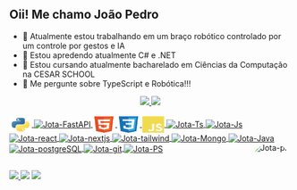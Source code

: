 <h2>Oii! Me chamo João Pedro</h2>

- 🔭 Atualmente estou trabalhando em um braço robótico controlado por um controle por gestos e IA
- 🌱 Estou apredendo atualmente C# e .NET
- 📖 Estou cursando atualmente bacharelado em Ciências da Computação na CESAR SCHOOL
- 💬 Me pergunte sobre TypeScript e Robótica!!!

<div align="center" style="display: inline_block">
  <a href="https://github.com/JotaPeans">
  <img height="160em" src="https://github-readme-stats.vercel.app/api?username=JotaPeans&show_icons=true&theme=dark&include_all_commits=true&count_private=true"/>
  <img height="160em" src="https://github-readme-stats.vercel.app/api/top-langs/?username=JotaPeans&theme=dark&layout=compact"/>
</div>

<div style="display: inline_block"><br>
  <img align="center" alt="Jota-Python" height="30" width="40" src="https://raw.githubusercontent.com/devicons/devicon/master/icons/python/python-original.svg" />
  <img align="center" alt="Jota-FastAPI" height="30" src="https://cdn.jsdelivr.net/gh/devicons/devicon/icons/fastapi/fastapi-original.svg" />
  <img align="center" alt="Jota-HTML" height="30" width="40" src="https://raw.githubusercontent.com/devicons/devicon/master/icons/html5/html5-original.svg" />
  <img align="center" alt="Jota-CSS" height="30" width="40" src="https://raw.githubusercontent.com/devicons/devicon/master/icons/css3/css3-original.svg" />
  <img align="center" alt="Jota-Js" height="30" width="40" src="https://raw.githubusercontent.com/devicons/devicon/master/icons/javascript/javascript-plain.svg" />
  <img align="center" alt="Jota-Ts" height="30" width="40" src="https://cdn.jsdelivr.net/gh/devicons/devicon/icons/typescript/typescript-original.svg" />
  <img align="center" alt="Jota-Js" height="30" width="40" src="https://cdn.jsdelivr.net/gh/devicons/devicon/icons/nodejs/nodejs-original.svg" />
  <img align="center" alt="Jota-react" height="30" width="40" src="https://cdn.jsdelivr.net/gh/devicons/devicon/icons/react/react-original.svg" />
  <img align="center" alt="Jota-nextjs" height="30" width="30" src="https://www.datocms-assets.com/75941/1657707878-nextjs_logo.png" />
  <img align="center" alt="Jota-tailwind" height="30" width="40" src="https://cdn.jsdelivr.net/gh/devicons/devicon@latest/icons/tailwindcss/tailwindcss-original.svg" />
  <img align="center" alt="Jota-Mongo" height="30" width="40" src="https://cdn.jsdelivr.net/gh/devicons/devicon/icons/mongodb/mongodb-original.svg" />
  <img align="center" alt="Jota-Java" height="30" width="40" src="https://cdn.jsdelivr.net/gh/devicons/devicon/icons/java/java-original.svg">
  <img align="center" alt="Jota-postgreSQL" height="30" src="https://cdn.jsdelivr.net/gh/devicons/devicon/icons/postgresql/postgresql-original.svg" />
  <img align="center" alt="Jota-git" height="30" width="40" src="https://cdn.jsdelivr.net/gh/devicons/devicon/icons/git/git-original.svg" />
  <img align="center" alt="Jota-PS" height="30" width="40" src="https://cdn.jsdelivr.net/gh/devicons/devicon@latest/icons/photoshop/photoshop-original.svg" />
  <img align="right" alt="Jota-pic" height="150" style="border-radius:50px;" src="https://i.imgur.com/16VpBXF.png" />
</div>

##

<div> 
  <a href="https://discord.gg/ExpTkKkHGp" target="_blank"><img src="https://img.shields.io/badge/Discord-7289DA?style=for-the-badge&logo=discord&logoColor=white" target="_blank"</a> 
  <a href="mailto:jpfontesferreira1@gmail.com"><img src="https://img.shields.io/badge/-Gmail-%23333?style=for-the-badge&logo=gmail&logoColor=white" target="_blank"></a>
  <a href="https://www.linkedin.com/in/joão-pedro-fontes-ferreira-5559221a5" target="_blank"><img src="https://img.shields.io/badge/-LinkedIn-%230077B5?style=for-the-badge&logo=linkedin&logoColor=white" target="_blank"></a>
</div>
